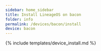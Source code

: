 ```yaml
---
sidebar: home_sidebar
title: Install LineageOS on bacon
folder: info
permalink: /devices/bacon/install
device: bacon
---
```

{% include templates/device_install.md %}
